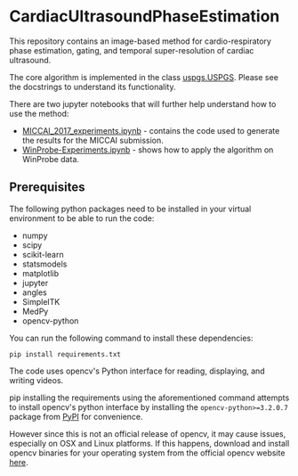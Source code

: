 CardiacUltrasoundPhaseEstimation
=================================

This repository contains an image-based method for cardio-respiratory phase
estimation, gating, and temporal super-resolution of cardiac ultrasound.

The core algorithm is implemented in the class [uspgs.USPGS](https://github.com/KitwareMedical/CardiacUltrasoundPhaseEstimation/blob/master/uspgs.py#L22). 
Please see the docstrings to understand its functionality.

There are two jupyter notebooks that will further help understand how to use the method:
* [MICCAI_2017_experiments.ipynb](https://github.com/KitwareMedical/CardiacUltrasoundPhaseEstimation/blob/master/MICCAI_2017_experiments.ipynb) - contains the code used to generate the results for the MICCAI submission.
* [WinProbe-Experiments.ipynb](https://github.com/KitwareMedical/CardiacUltrasoundPhaseEstimation/blob/master/WinProbe-Experiments.ipynb) - shows how to apply the algorithm on WinProbe data.

Prerequisites
-------------

The following python packages need to be installed in your virtual environment 
to be able to run the code: 

* numpy
* scipy
* scikit-learn
* statsmodels
* matplotlib
* jupyter
* angles
* SimpleITK
* MedPy
* opencv-python

You can run the following command to install these dependencies:

```
pip install requirements.txt
```

The code uses opencv's Python interface for reading, displaying, and writing videos. 

pip installing the requirements using the aforementioned command attempts to 
install opencv's python interface by installing the `opencv-python>=3.2.0.7` 
package from [PyPI](https://pypi.python.org/pypi/opencv-python) for convenience. 

However since this is not an official release of opencv, it may cause issues,
especially on OSX and Linux platforms. If this happens, download and install 
opencv binaries for your operating system from the official opencv website
 [here](http://opencv.org/releases.html). 

